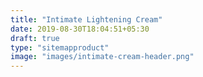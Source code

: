 ```yaml
---
title: "Intimate Lightening Cream"
date: 2019-08-30T18:04:51+05:30
draft: true
type: "sitemapproduct"
image: "images/intimate-cream-header.png"
---
```


